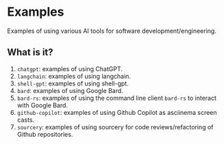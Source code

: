 # Examples

Examples of using various AI tools for software development/engineering.


## What is it?

1. `chatgpt`: examples of using ChatGPT.
1. `langchain`: examples of using langchain.
1. `shell-gpt`: examples of using shell-gpt.
1. `bard`: examples of using Google Bard.
1. `bard-rs`: examples of using the command line client `bard-rs`
   to interact with Google Bard.
1. `github-copilot`: examples of using Github Copilot as
   asciinema screen casts.
1. `sourcery`: examples of using sourcery for code reviews/refactoring of
   Github repositories.
